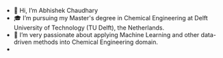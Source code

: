 - 👋 Hi, I’m Abhishek Chaudhary
- 🎓 I’m pursuing my Master's degree in Chemical Engineering at Delft University of Technology (TU Delft), the Netherlands.
- 🌱 I’m very passionate about applying Machine Learning and other data-driven methods into Chemical Engineering domain.
- 
<!---
abhi24x7/abhi24x7 is a ✨ special ✨ repository because its `README.md` (this file) appears on your GitHub profile.
You can click the Preview link to take a look at your changes.
--->
